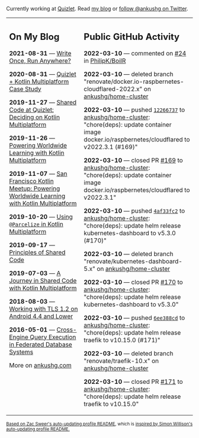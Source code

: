 Currently working at [Quizlet](https://quizlet.com/). Read [my blog](https://ankushg.com/) or [follow @ankushg on Twitter](https://twitter.com/ankushg).

<table><tr><td valign="top" width="40%">

## On My Blog
<!-- blog starts -->
**2021-08-31** — [Write Once, Run Anywhere?](https://ankushg.com/posts/write-once-run-anywhere-increment/)

**2020-08-31** — [Quizlet + Kotlin Multiplatform Case Study](https://ankushg.com/posts/quizlet-kotlin-multiplatform-case-study/)

**2019-11-27** — [Shared Code at Quizlet: Deciding on Kotlin Multiplatform](https://ankushg.com/posts/shared-code-kotlin-multiplatform/)

**2019-11-26** — [Powering Worldwide Learning with Kotlin Multiplatform](https://ankushg.com/speaking/droidcon-sf-2019)

**2019-11-07** — [San Francisco Kotlin Meetup: Powering Worldwide Learning with Kotlin Multiplatform](https://ankushg.com/speaking/sf-kotlin-meetup-2019)

**2019-10-20** — [Using `@Parcelize` in Kotlin Multiplatform](https://ankushg.com/posts/multiplatform-parcelize/)

**2019-09-17** — [Principles of Shared Code](https://ankushg.com/speaking/denver-startup-week-2019)

**2019-07-03** — [A Journey in Shared Code with Kotlin Multiplatform](https://ankushg.com/speaking/droidcon-berlin-2019)

**2018-08-03** — [Working with TLS 1.2 on Android 4.4 and Lower](https://ankushg.com/posts/tls-1.2-on-android/)

**2016-05-01** — [Cross-Engine Query Execution in Federated Database Systems](https://ankushg.com/projects/thesis)
<!-- blog ends -->
More on [ankushg.com](https://ankushg.com/)
</td><td valign="top" width="60%">

## Public GitHub Activity
<!-- githubActivity starts -->
**2022-03-10** — commented on [#24](https://github.com/PhilipK/BoilR/issues/24#issuecomment-1064366779) in [PhilipK/BoilR](https://api.github.com/repos/PhilipK/BoilR)

**2022-03-10** — deleted branch "renovate/docker.io-raspbernetes-cloudflared-2022.x" on [ankushg/home-cluster](https://api.github.com/repos/ankushg/home-cluster)

**2022-03-10** — pushed [`12266737`](https://github.com/ankushg/home-cluster/commit/12266737406efdad2f32a6a87fdfbb9bb437783f) to [ankushg/home-cluster](https://api.github.com/repos/ankushg/home-cluster): "chore(deps): update container image docker.io/raspbernetes/cloudflared to v2022.3.1 (#169)"

**2022-03-10** — closed PR [#169](https://github.com/ankushg/home-cluster/pull/169) to [ankushg/home-cluster](https://api.github.com/repos/ankushg/home-cluster): "chore(deps): update container image docker.io/raspbernetes/cloudflared to v2022.3.1"

**2022-03-10** — pushed [`4af33fc2`](https://github.com/ankushg/home-cluster/commit/4af33fc2402b6c4ed112155cd5c59adc1ea8cfcd) to [ankushg/home-cluster](https://api.github.com/repos/ankushg/home-cluster): "chore(deps): update helm release kubernetes-dashboard to v5.3.0 (#170)"

**2022-03-10** — deleted branch "renovate/kubernetes-dashboard-5.x" on [ankushg/home-cluster](https://api.github.com/repos/ankushg/home-cluster)

**2022-03-10** — closed PR [#170](https://github.com/ankushg/home-cluster/pull/170) to [ankushg/home-cluster](https://api.github.com/repos/ankushg/home-cluster): "chore(deps): update helm release kubernetes-dashboard to v5.3.0"

**2022-03-10** — pushed [`6ee388cd`](https://github.com/ankushg/home-cluster/commit/6ee388cd48f2d22019f8826313d1f2ebbceea653) to [ankushg/home-cluster](https://api.github.com/repos/ankushg/home-cluster): "chore(deps): update helm release traefik to v10.15.0 (#171)"

**2022-03-10** — deleted branch "renovate/traefik-10.x" on [ankushg/home-cluster](https://api.github.com/repos/ankushg/home-cluster)

**2022-03-10** — closed PR [#171](https://github.com/ankushg/home-cluster/pull/171) to [ankushg/home-cluster](https://api.github.com/repos/ankushg/home-cluster): "chore(deps): update helm release traefik to v10.15.0"
<!-- githubActivity ends -->
</td></tr></table>

<sub><a href="https://github.com/ZacSweers/ZacSweers">Based on Zac Sweer's auto-updating profile README</a>, which is <a href="https://simonwillison.net/2020/Jul/10/self-updating-profile-readme/">inspired by Simon Willison's auto-updating profile README.</a></sub>